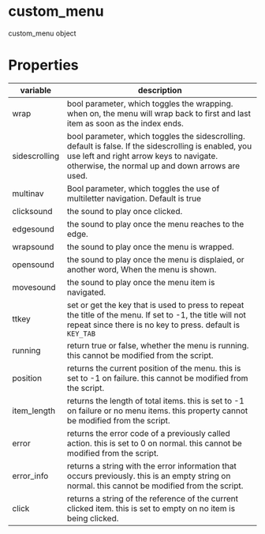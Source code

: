 # custom_menu

custom_menu object

# Properties

| variable| description   |
|---|---  |
| wrap | bool parameter, which toggles the wrapping. when on, the menu will wrap back to first and last item as soon as the index ends.   |
| sidescrolling | bool parameter, which toggles the sidescrolling. default is false. If the sidescrolling is enabled, you use left and right arrow keys to navigate. otherwise, the normal up and down arrows are used.   |
| multinav | Bool parameter, which toggles the use of multiletter navigation. Default is true
| clicksound | the sound to play once clicked.   |
| edgesound | the sound to play once the menu reaches to the edge.   |
| wrapsound | the sound to play once the menu is wrapped.   |
| opensound | the sound to play once the menu is displaied, or another word, When the menu is shown.   |
| movesound | the sound to play once the menu item is navigated. |
| ttkey | set or get the key that is used to press to repeat the title of the menu. If set to -1, the title will not repeat since there is no key to press. default is `KEY_TAB` |
| running | return true or false, whether the menu is running. this cannot be modified from the script. |
| position | returns the current position of the menu. this is set to -1 on failure. this cannot be modified from the script. |
| item_length | returns the length of total items. this is set to -1 on failure or no menu items. this property cannot be modified from the script. |
| error | returns the error code of a previously called action. this is set to 0 on normal. this cannot be modified from the script. |
| error_info | returns a string with the error information that occurs previously. this is an empty string on normal. this cannot be modified from the script. |
| click | returns a string of the reference of the current clicked item. this is set to empty on no item is being clicked. |